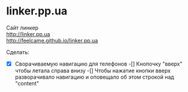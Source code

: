# linker.pp.ua

Сайт линкер  
http://linker.pp.ua  
http://feelcame.github.io/linker.pp.ua


Сделать:
-[x] Сворачиваемую навигацию для телефонов
-[] Кнопочку "вверх" чтобы летала справа внизу
-[] Чтобы нажатие кнопки вверх разворачивало навигацию и оповещало об этом строкой над "content"
